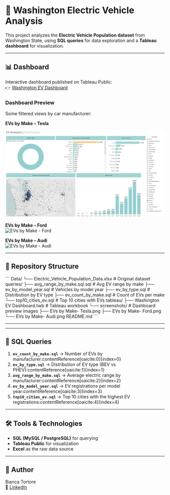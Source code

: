 # 🚗 Washington Electric Vehicle Analysis

This project analyzes the **Electric Vehicle Population dataset** from Washington State, 
using **SQL queries** for data exploration and a **Tableau dashboard** for visualization.

---

## 📊 Dashboard

Interactive dashboard published on Tableau Public:  
👉 [Washington EV Dashboard](https://public.tableau.com/app/profile/bianca.florencia.tortore/viz/WashingtonEVDashboard_17561529302090/Dashboard1?publish=yes)

### Dashboard Preview
Some filtered views by car manufacturer:

**EVs by Make – Tesla**  

![EVs by Make - Tesla](tableau/screenshots/EVs%20by%20Make-%20Tesla.png)

**EVs by Make – Ford**  
![EVs by Make - Ford](tableau/screenshots/EVs%20by%20Make-%20Ford.png)

**EVs by Make – Audi**  
![EVs by Make - Audi](tableau/screenshots/EVs%20by%20Make-%20Audi.png)

---

## 📂 Repository Structure
\`\`\`
Data/
└── Electric_Vehicle_Population_Data.xlsx # Original dataset
queries/
├── avg_range_by_make.sql.sql # Avg EV range by make
├── ev_by_model_year.sql # Vehicles by model year
├── ev_by_type.sql # Distribution by EV type
├── ev_count_by_make.sql # Count of EVs per make
└── top10_cities_ev.sql # Top 10 cities with EVs
tableau/
├── Washington EV Dashboard.twb # Tableau workbook
└── screenshots/ # Dashboard preview images
├── EVs by Make- Tesla.png
├── EVs by Make- Ford.png
└── EVs by Make- Audi.png
README.md
\`\`\`

---


---

## 🔎 SQL Queries
1. **`ev_count_by_make.sql`** → Number of EVs by manufacturer:contentReference[oaicite:0]{index=0}  
2. **`ev_by_type.sql`** → Distribution of EV type (BEV vs PHEV):contentReference[oaicite:1]{index=1}  
3. **`avg_range_by_make.sql`** → Average electric range by manufacturer:contentReference[oaicite:2]{index=2}  
4. **`ev_by_model_year.sql`** → EV registrations per model year:contentReference[oaicite:3]{index=3}  
5. **`top10_cities_ev.sql`** → Top 10 cities with the highest EV registrations:contentReference[oaicite:4]{index=4}  

---

## 🛠️ Tools & Technologies
- **SQL (MySQL / PostgreSQL)** for querying  
- **Tableau Public** for visualization  
- **Excel** as the raw data source  

---

## 📌 Author
Bianca Tortore  
🔗 [LinkedIn](https://www.linkedin.com/in/bianca-tortore-818349150/)  
